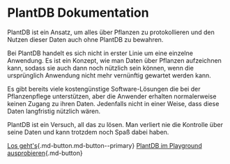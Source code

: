 # PlantDB Dokumentation

PlantDB ist ein Ansatz, um alles über Pflanzen zu protokollieren und den Nutzen dieser Daten auch ohne PlantDB zu bewahren.

Bei PlantDB handelt es sich nicht in erster Linie um eine einzelne Anwendung. Es ist ein Konzept, wie man Daten über Pflanzen aufzeichnen kann, sodass sie auch dann noch nützlich sein können, wenn die ursprünglich Anwendung nicht mehr vernünftig gewartet werden kann.

Es gibt bereits viele kostengünstige Software-Lösungen die bei der Pflanzenpflege unterstützen, aber die Anwender erhalten normalerweise keinen Zugang zu ihren Daten. Jedenfalls nicht in einer Weise, dass diese Daten langfristig nützlich wären.

PlantDB ist ein Versuch, all das zu lösen. Man verliert nie die Kontrolle über seine Daten und kann trotzdem noch Spaß dabei haben.

[Los geht's](./tutorial/index.md ""){.md-button.md-button--primary} [PlantDB im Playground ausprobieren](/plantdb/playground/ ""){.md-button}
